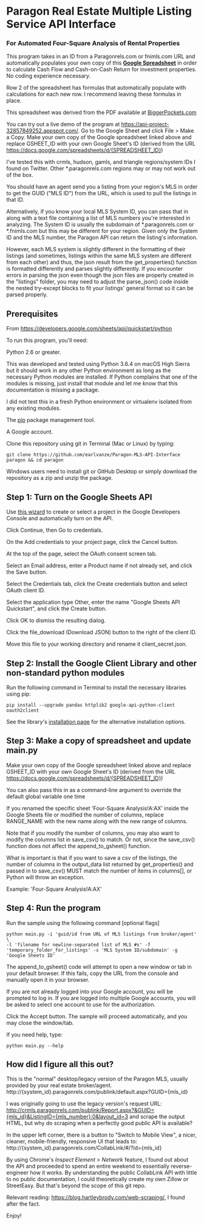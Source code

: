 # Paragon Real Estate Multiple Listing Service API Interface
### For Automated Four-Square Analysis of Rental Properties

This program takes in an ID from a Paragonrels.com or fnimls.com URL and automatically populates your own copy of this
<a href="https://docs.google.com/spreadsheets/d/1S-Vqsw_JyrCo6_zziWM_llZNl8AU92MeLZx9Xp5lMyw"><b>Google Spreadsheet</b></a>
in order to calculate Cash Flow and Cash-on-Cash Return for investment properties. No coding experience necessary.

Row 2 of the spreadsheet has formulas that automatically populate with calculations for each new row.
I recommend leaving these formulas in place.


This spreadsheet was derived from the PDF available at
<a href="https://www.biggerpockets.com/renewsblog/easily-analyzing-rental-properties-four-square-method/">BiggerPockets.com</a>

You can try out a live demo of the program at <a href="https://api-project-32857849252.appspot.com/">
https://api-project-32857849252.appspot.com/</a>. Go to the Google Sheet and click File > Make a Copy.
Make your own copy of the Google spreadsheet linked above and replace GSHEET_ID
with your own Google Sheet's ID (derived from the URL https://docs.google.com/spreadsheets/d/{SPREADSHEET_ID})

I've tested this with crmls, hudson, gamls, and triangle regions/system IDs I found on Twitter.
Other *.paragonrels.com regions may or may not work out of the box.

You should have an agent send you a listing from your region's MLS in order to get the GUID ("MLS ID") from the URL,
which is used to pull the listings in that ID.

Alternatively, if you know your local MLS System ID, you can pass that in along with a text file
containing a list of MLS numbers you're interested in analyzing.
The System ID is usually the subdomain of *.paragonrels.com or *.fnimls.com but this may be different for your region.
Given only the System ID and the MLS number, the Paragon API can return the listing's information.

However, each MLS system is slightly different in the formatting of their listings
(and sometimes, listings within the same MLS system are different from each other)
and thus, the json result from the get_properties() function is formatted differently and parses slightly differently.
 If you encounter errors in parsing the json even though the json files are properly created in the "listings" folder,
  you may need to adjust the parse_json() code inside the nested try-except blocks to fit your listings'
  general format so it can be parsed properly.


## Prerequisites
From https://developers.google.com/sheets/api/quickstart/python

To run this program, you'll need:

Python 2.6 or greater.

This was developed and tested using Python 3.6.4 on macOS High Sierra
but it should work in any other Python environment as long as the necessary Python modules are installed.
If Python complains that one of the modules is missing, just install that module and let me know that this
documentation is missing a package.

I did not test this in a fresh Python environment or virtualenv isolated from any existing modules.


The <a href="https://pypi.python.org/pypi/pip">pip</a> package management tool.


A Google account.

Clone this repository using git in Terminal (Mac or Linux) by typing:
```
git clone https://github.com/earlvanze/Paragon-MLS-API-Interface paragon && cd paragon
```
Windows users need to install git or GitHub Desktop or simply download the repository as a zip and unzip the package.

## Step 1: Turn on the Google Sheets API
Use <a href="https://console.developers.google.com/start/api?id=sheets.googleapis.com">this wizard</a> to create or
select a project in the Google Developers Console and automatically turn on the API.

Click Continue, then Go to credentials.

On the Add credentials to your project page, click the Cancel button.

At the top of the page, select the OAuth consent screen tab.

Select an Email address, enter a Product name if not already set, and click the Save button.

Select the Credentials tab, click the Create credentials button and select OAuth client ID.

Select the application type Other, enter the name "Google Sheets API Quickstart", and click the Create button.

Click OK to dismiss the resulting dialog.

Click the file_download (Download JSON) button to the right of the client ID.

Move this file to your working directory and rename it client_secret.json.


## Step 2: Install the Google Client Library and other non-standard python modules
Run the following command in Terminal to install the necessary libraries using pip:
```
pip install --upgrade pandas httplib2 google-api-python-client oauth2client
```
See the library's <a href="https://developers.google.com/api-client-library/python/start/installation">installation page</a> for the alternative installation options.

## Step 3: Make a copy of spreadsheet and update main.py
Make your own copy of the Google spreadsheet linked above and replace GSHEET_ID
with your own Google Sheet's ID (derived from the URL https://docs.google.com/spreadsheets/d/{SPREADSHEET_ID})

You can also pass this in as a command-line argument to override the default global variable one time

If you renamed the specific sheet 'Four-Square Analysis!A:AX' inside the Google Sheets file or modified the number of columns,
replace RANGE_NAME with the new name along with the new range of columns.

Note that if you modify the number of columns, you may also want to modify the columns list in save_csv() to match.
Or not, since the save_csv() function does not affect the append_to_gsheet() function.

What is important is that if you want to save a csv of the listings, the number of columns in the output_data list
returned by get_properties() and passed in to save_csv() MUST match the number of items in columns[], or Python will throw an exception.

Example: 'Four-Square Analysis!A:AX'

## Step 4: Run the program
Run the sample using the following command [optional flags]
```
python main.py -i 'guid/id from URL of MLS listings from broker/agent' \
-l 'filename for newline-separated list of MLS #s' -f 'temporary_folder_for_listings' -s 'MLS System ID/subdomain' -g 'Google Sheets ID'
```
The append_to_gsheet() code will attempt to open a new window or tab in your default browser. If this fails, copy the URL from the console and manually open it in your browser.

If you are not already logged into your Google account, you will be prompted to log in.
If you are logged into multiple Google accounts, you will be asked to select one account to use for the authorization.

Click the Accept button.
The sample will proceed automatically, and you may close the window/tab.

If you need help, type:
```
python main.py --help
```


## How did I figure all this out?

This is the "normal" desktop/legacy version of the Paragon MLS, usually provided by your real estate broker/agent.
http://{system_id}.paragonrels.com/publink/default.aspx?GUID={mls_id}


I was originally going to use the legacy version's request URL:
http://crmls.paragonrels.com/publink/Report.aspx?&GUID={mls_id}&ListingID={mls_number}:0&layout_id=3
and scrape the output HTML, but why do scraping when a perfectly good public API is available?


In the upper left corner, there is a button to "Switch to Mobile View", a nicer, cleaner, mobile-friendly, responsive UI that leads to:
http://{system_id}.paragonrels.com/CollabLink/#/?id={mls_id}


By using Chrome's <i>Inspect Element</i> > <i>Network</i> feature, I found out about the API
and proceeded to spend an entire weekend to essentially reverse-engineer how it works.
By understanding the public CollabLink API with little to no public documentation, I could theoretically create my own Zillow or StreetEasy.
But that's beyond the scope of this git repo.

Relevant reading: https://blog.hartleybrody.com/web-scraping/, I found after the fact.

Enjoy!
